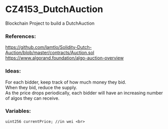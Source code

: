 # CZ4153_DutchAuction
Blockchain Project to build a DutchAuction 

### References:
https://github.com/lamtlo/Solidity-Dutch-Auction/blob/master/contracts/Auction.sol <br>
https://www.algorand.foundation/algo-auction-overview <br>

### Ideas:

For each bidder, keep track of how much money they bid. <br>
When they bid, reduce the supply. <br>
As the price drops periodically, each bidder will have an increasing number of algos they can receive. <br>

### Variables:
```solidity
uint256 currentPrice; //in wei <br>
```



